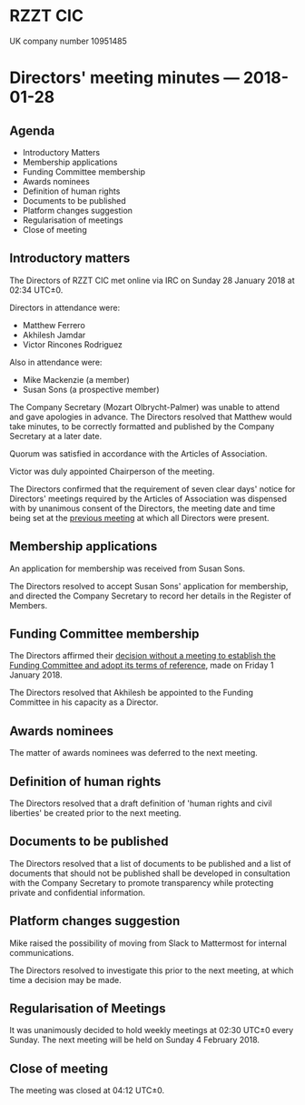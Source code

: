 # RZZT CIC

UK company number 10951485

# Directors' meeting minutes — 2018-01-28

## Agenda

- Introductory Matters
- Membership applications
- Funding Committee membership
- Awards nominees
- Definition of human rights
- Documents to be published
- Platform changes suggestion
- Regularisation of meetings
- Close of meeting

## Introductory matters

The Directors of RZZT CIC met online via IRC on Sunday 28 January 2018 at 02:34 UTC±0.

Directors in attendance were:

- Matthew Ferrero
- Akhilesh Jamdar
- Victor Rincones Rodriguez

Also in attendance were:

- Mike Mackenzie (a member)
- Susan Sons (a prospective member)

The Company Secretary (Mozart Olbrycht-Palmer) was unable to attend and gave apologies in advance. The Directors resolved that Matthew would take minutes, to be correctly formatted and published by the Company Secretary at a later date.

Quorum was satisfied in accordance with the Articles of Association.

Victor was duly appointed Chairperson of the meeting.

The Directors confirmed that the requirement of seven clear days' notice for Directors' meetings required by the Articles of Association was dispensed with by unanimous consent of the Directors, the meeting date and time being set at the [previous meeting](https://github.com/RZZT/Company-Documents/blob/master/Minutes/Minutes-2018-01-21-Directors-Meeting.md#next-meeting) at which all Directors were present.

## Membership applications

An application for membership was received from Susan Sons.

The Directors resolved to accept Susan Sons' application for membership, and directed the Company Secretary to record her details in the Register of Members.

## Funding Committee membership

The Directors affirmed their [decision without a meeting to establish the Funding Committee and adopt its terms of reference](https://github.com/RZZT/Company-Documents/blob/master/Minutes/Minutes-2018-01-26-Decision-without-Meeting.md), made on Friday 1 January 2018.

The Directors resolved that Akhilesh be appointed to the Funding Committee in his capacity as a Director.

## Awards nominees

The matter of awards nominees was deferred to the next meeting.

## Definition of human rights

The Directors resolved that a draft definition of 'human rights and civil liberties' be created prior to the next meeting.

## Documents to be published

The Directors resolved that a list of documents to be published and a list of documents that should not be published shall be developed in consultation with the Company Secretary to promote transparency while protecting private and confidential information.

## Platform changes suggestion

Mike raised the possibility of moving from Slack to Mattermost for internal communications.

The Directors resolved to investigate this prior to the next meeting, at which time a decision may be made.

## Regularisation of Meetings

It was unanimously decided to hold weekly meetings at 02:30 UTC±0 every Sunday. The next meeting will be held on Sunday 4 February 2018.

## Close of meeting

The meeting was closed at 04:12 UTC±0.
